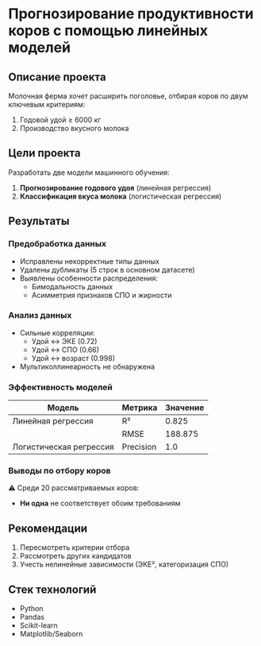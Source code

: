 # Прогнозирование продуктивности коров с помощью линейных моделей

## Описание проекта
Молочная ферма хочет расширить поголовье, отбирая коров по двум ключевым критериям:
1. Годовой удой ≥ 6000 кг
2. Производство вкусного молока

## Цели проекта
Разработать две модели машинного обучения:
1. **Прогнозирование годового удоя** (линейная регрессия)
2. **Классификация вкуса молока** (логистическая регрессия)

## Результаты

### Предобработка данных
- Исправлены некорректные типы данных
- Удалены дубликаты (5 строк в основном датасете)
- Выявлены особенности распределения:
  - Бимодальность данных
  - Асимметрия признаков СПО и жирности

### Анализ данных
- Сильные корреляции:
  - Удой ↔ ЭКЕ (0.72)
  - Удой ↔ СПО (0.66)
  - Удой ↔ возраст (0.998)
- Мультиколлинеарность не обнаружена

### Эффективность моделей

| Модель | Метрика | Значение |
|--------|---------|----------|
| Линейная регрессия | R² | 0.825 |
| | RMSE | 188.875 |
| Логистическая регрессия | Precision | 1.0 |

### Выводы по отбору коров
⚠ Среди 20 рассматриваемых коров:
- **Ни одна** не соответствует обоим требованиям

## Рекомендации
1. Пересмотреть критерии отбора
2. Рассмотреть других кандидатов
3. Учесть нелинейные зависимости (ЭКЕ², категоризация СПО)

## Стек технологий 
- Python
- Pandas
- Scikit-learn
- Matplotlib/Seaborn

